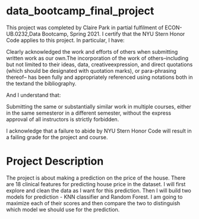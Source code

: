 # data_bootcamp_final_project

This  project  was  completed  by Claire Park in  partial  fulfilment  of  ECON-UB.0232,Data Bootcamp,  Spring 2021.  I certify that the NYU Stern Honor Code applies to this project. In particular, I have:

Clearly  acknowledged  the  work  and  efforts  of  others  when  submitting  written  work  as  our  own.The  incorporation  of  the  work  of  others–including  but  not  limited  to  their  ideas,  data,  creativeexpression,  and  direct  quotations  (which  should  be  designated  with  quotation  marks),  or  para-phrasing  thereof–  has  been  fully  and  appropriately  referenced  using  notations  both  in  the  textand the bibliography.

And I understand that:

Submitting the same or substantially similar work in multiple courses, either in the same semesteror in a different semester, without the express approval of all instructors is strictly forbidden.

I acknowledge that a failure to abide by NYU Stern Honor Code will result in a failing grade for the project and course.

# Project Description

The project is about making a prediction on the price of the house. There are 18 clinical features for predicting house price in the dataset. I will first explore and clean the data as I want for this prediction. Then I will build two models for prediction - KNN classifier and Random Forest. I am going to maximize each of their scores and then compare the two to distinguish which model we should use for the prediction. 
